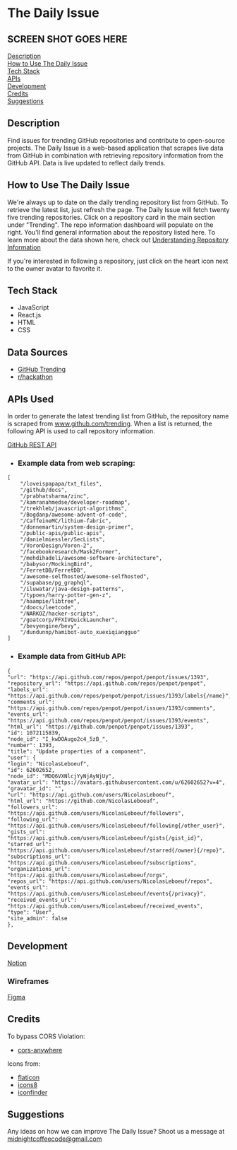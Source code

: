 # The Daily Issue

## SCREEN SHOT GOES HERE

[Description](#description)
<br>
[How to Use The Daily Issue](#how-to-use-the-daily-issue)
<br>
[Tech Stack](#tech-stack)
<br>
[APIs](#apis-used)
<br>
[Development](#development)
<br>
[Credits](#credits)
<br>
[Suggestions](#suggestions)

## Description

Find issues for trending GitHub repositories and contribute to open-source projects. The Daily Issue is a web-based application that scrapes live data from GitHub in combination with retrieving repository information from the GitHub API. Data is live updated to reflect daily trends.

## How to Use The Daily Issue

We're always up to date on the daily trending repository list from GitHub. To retrieve the latest list, just refresh the page. The Daily Issue will fetch twenty five trending repositories. Click on a repository card in the main section under "Trending". The repo information dashboard will populate on the right. You'll find general information about the repository listed here. To learn more about the data shown here, check out [Understanding Repository Information](#Understanding-Repository-Information)

If you're interested in following a repository, just click on the heart icon next to the owner avatar to favorite it.

## Tech Stack

- JavaScript
- React.js
- HTML
- CSS

## Data Sources

- [GitHub Trending](https://github.com/trending)
- [r/hackathon](https://www.reddit.com/r/hackathon/)

## APIs Used

In order to generate the latest trending list from GitHub, the repository name is scraped from www.github.com/trending. When a list is returned, the following API is used to call repository information.

[GitHub REST API](https://docs.github.com/en/rest)

- ### Example data from web scraping:

```
[
    "/loveispapapa/txt_files",
    "/github/docs",
    "/prabhatsharma/zinc",
    "/kamranahmedse/developer-roadmap",
    "/trekhleb/javascript-algorithms",
    "/Bogdanp/awesome-advent-of-code",
    "/CaffeineMC/lithium-fabric",
    "/donnemartin/system-design-primer",
    "/public-apis/public-apis",
    "/danielmiessler/SecLists",
    "/VoronDesign/Voron-2",
    "/facebookresearch/Mask2Former",
    "/mehdihadeli/awesome-software-architecture",
    "/babysor/MockingBird",
    "/FerretDB/FerretDB",
    "/awesome-selfhosted/awesome-selfhosted",
    "/supabase/pg_graphql",
    "/iluwatar/java-design-patterns",
    "/typoes/harry-potter-gen-z",
    "/haampie/libtree",
    "/doocs/leetcode",
    "/NARKOZ/hacker-scripts",
    "/goatcorp/FFXIVQuickLauncher",
    "/bevyengine/bevy",
    "/dundunnp/hamibot-auto_xuexiqiangguo"
]
```

- ### Example data from GitHub API:

```
{
"url": "https://api.github.com/repos/penpot/penpot/issues/1393",
"repository_url": "https://api.github.com/repos/penpot/penpot",
"labels_url": "https://api.github.com/repos/penpot/penpot/issues/1393/labels{/name}",
"comments_url": "https://api.github.com/repos/penpot/penpot/issues/1393/comments",
"events_url": "https://api.github.com/repos/penpot/penpot/issues/1393/events",
"html_url": "https://github.com/penpot/penpot/issues/1393",
"id": 1072115839,
"node_id": "I_kwDOAugo2c4_5zB_",
"number": 1393,
"title": "Update properties of a component",
"user": {
"login": "NicolasLeboeuf",
"id": 62602652,
"node_id": "MDQ6VXNlcjYyNjAyNjUy",
"avatar_url": "https://avatars.githubusercontent.com/u/62602652?v=4",
"gravatar_id": "",
"url": "https://api.github.com/users/NicolasLeboeuf",
"html_url": "https://github.com/NicolasLeboeuf",
"followers_url": "https://api.github.com/users/NicolasLeboeuf/followers",
"following_url": "https://api.github.com/users/NicolasLeboeuf/following{/other_user}",
"gists_url": "https://api.github.com/users/NicolasLeboeuf/gists{/gist_id}",
"starred_url": "https://api.github.com/users/NicolasLeboeuf/starred{/owner}{/repo}",
"subscriptions_url": "https://api.github.com/users/NicolasLeboeuf/subscriptions",
"organizations_url": "https://api.github.com/users/NicolasLeboeuf/orgs",
"repos_url": "https://api.github.com/users/NicolasLeboeuf/repos",
"events_url": "https://api.github.com/users/NicolasLeboeuf/events{/privacy}",
"received_events_url": "https://api.github.com/users/NicolasLeboeuf/received_events",
"type": "User",
"site_admin": false
},
```

## Development

[Notion](https://thewangspace.notion.site/48e277dac59e46f9b8bebbaef2d71bea?v=04063f1cc9f845e1a4daa3053e5f90e0)

### Wireframes

[Figma](https://www.figma.com/file/CKjjvOEtZat49l9a3raGwO/gh-trending-issues)

## Credits

To bypass CORS Violation:

- [cors-anywhere](https://github.com/Rob--W/cors-anywhere)

Icons from:

- [flaticon](https://www.flaticon.com/)
- [icons8](icons8.com)
- [iconfinder](https://www.iconfinder.com/)

## Suggestions

Any ideas on how we can improve The Daily Issue? Shoot us a message at <midnightcoffeecode@gmail.com>
